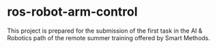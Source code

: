 # ros-robot-arm-control
This project is prepared for the submission of the first task in the AI & Robotics path of the remote summer training offered by Smart Methods.

